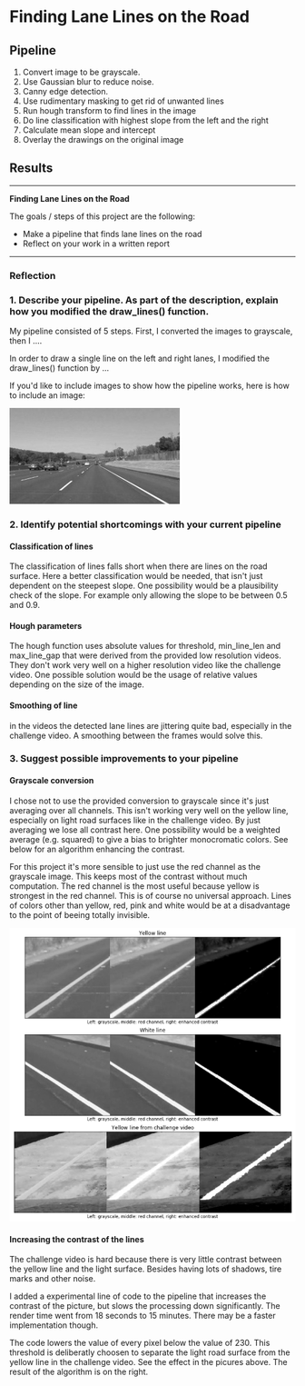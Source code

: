# **Finding Lane Lines on the Road** 

## Pipeline
1. Convert image to be grayscale.
2. Use Gaussian blur to reduce noise.
3. Canny edge detection.
4. Use rudimentary masking to get rid of unwanted lines
5. Run hough transform to find lines in the image
6. Do line classification with highest slope from the left and the right
7. Calculate mean slope and intercept 
8. Overlay the drawings on the original image

## Results

---

**Finding Lane Lines on the Road**

The goals / steps of this project are the following:
* Make a pipeline that finds lane lines on the road
* Reflect on your work in a written report


[//]: # (Image References)

[image1]: ./examples/grayscale.jpg "Grayscale"

---

### Reflection

### 1. Describe your pipeline. As part of the description, explain how you modified the draw_lines() function.

My pipeline consisted of 5 steps. First, I converted the images to grayscale, then I .... 

In order to draw a single line on the left and right lanes, I modified the draw_lines() function by ...

If you'd like to include images to show how the pipeline works, here is how to include an image: 

![alt text][image1]


### 2. Identify potential shortcomings with your current pipeline
#### Classification of lines
The classification of lines falls short when there are lines on the road surface. Here a better classification would be needed, that isn't just dependent on the steepest slope. One possibility would be a plausibility check of the slope. For example only allowing the slope to be between 0.5 and 0.9.
#### Hough parameters
The hough function uses absolute values for threshold, min_line_len and max_line_gap that were derived from the provided low resolution videos. They don't work very well on a higher resolution video like the challenge video. One possible solution would be the usage of relative values depending on the size of the image.
#### Smoothing of line
in the videos the detected lane lines are jittering quite bad, especially in the challenge video. A smoothing between the frames would solve this. 


### 3. Suggest possible improvements to your pipeline

#### Grayscale conversion 
I chose not to use the provided conversion to grayscale since it's just averaging over all channels. This isn't working very well on the yellow line, especially on light road surfaces like in the challenge video.
By just averaging we lose all contrast here. One possibility would be a weighted average (e.g. squared) to give a bias to brighter monocromatic colors. See below for an algorithm enhancing the contrast.

For this project it's more sensible to just use the red channel as the grayscale image. This keeps most of the contrast without much computation. The red channel is the most useful because yellow is strongest in the red channel. 
This is of course no universal approach. Lines of colors other than yellow, red, pink and white would be at a disadvantage to the point of beeing totally invisible.


![](https://github.com/stefancyliax/CarND-LaneLines-P1/blob/master/output_images/grayscale_conversion.png)

#### Increasing the contrast of the lines
The challenge video is hard because there is very little contrast between the yellow line and the light surface. Besides having lots of shadows, tire marks and other noise.

I added a experimental line of code to the pipeline that increases the contrast of the picture, but slows the processing down significantly. The render time went from 18 seconds to 15 minutes. There may be a faster implementation though.

The code lowers the value of every pixel below the value of 230. This threshold is deliberatly choosen to separate the light road surface from the yellow line in the challenge video. See the effect in the picures above. The result of the algorithm is on the right.
